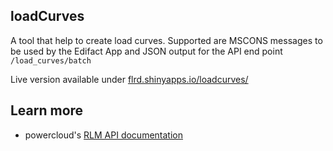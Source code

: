 ## loadCurves

A tool that help to create load curves. Supported are MSCONS messages to be used by the Edifact App and JSON output for the API end point `/load_curves/batch`

Live version available under [flrd.shinyapps.io/loadcurves/](https://flrd.shinyapps.io/loadcurves/)

## Learn more

- powercloud's [RLM API documentation](https://rlm-test.powercloud.de/docs)

